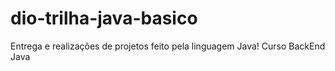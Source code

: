 # dio-trilha-java-basico
Entrega e realizações de projetos feito pela linguagem Java! 
Curso BackEnd Java
